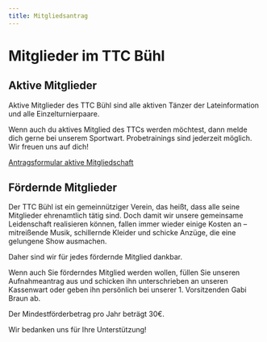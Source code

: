 ```yaml
---
title: Mitgliedsantrag
---
```

# Mitglieder im TTC Bühl

## Aktive Mitglieder
Aktive Mitglieder des TTC Bühl sind alle aktiven Tänzer der Lateinformation und alle Einzelturnierpaare.

Wenn auch du aktives Mitglied des TTCs werden möchtest, dann melde dich gerne bei unserem Sportwart. Probetrainings sind jederzeit möglich.
Wir freuen uns auf dich!

[Antragsformular aktive Mitgliedschaft](antragsformular_ttc_buehl_ordentliches_mitglied.pdf)

 

## Fördernde Mitglieder
Der TTC Bühl ist ein gemeinnütziger Verein, das heißt, dass alle seine Mitglieder ehrenamtlich tätig sind. Doch damit wir unsere gemeinsame Leidenschaft realisieren können, fallen immer wieder einige Kosten an – mitreißende Musik, schillernde Kleider und schicke Anzüge, die eine gelungene Show ausmachen.

Daher sind wir für jedes fördernde Mitglied dankbar.

Wenn auch Sie förderndes Mitglied werden wollen, füllen Sie unseren Aufnahmeantrag aus und schicken ihn unterschrieben an unseren Kassenwart oder geben ihn persönlich bei unserer 1. Vorsitzenden Gabi Braun ab. 

Der Mindestförderbetrag pro Jahr beträgt 30€.

Wir bedanken uns für Ihre Unterstützung!